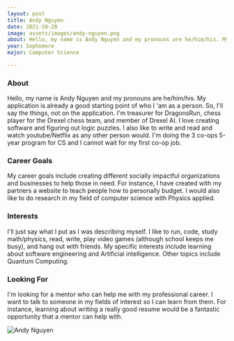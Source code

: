 ```yaml
---
layout: post
title: Andy Nguyen 
date: 2021-10-20
image: assets/images/andy-nguyen.png
about: Hello, my name is Andy Nguyen and my pronouns are he/him/his. My application is already a good starting point of who I 'am as a person. So, I'll say the things, not on the application. I'm treasurer for DragonsRun, chess player for the Drexel chess team, and member of Drexel AI. I love creating software and figuring out logic puzzles. I also like to write and read and watch youtube/Netflix as any other person would. I'm doing the 3 co-ops 5-year program for CS and I cannot wait for my first co-op job.
year: Sophomore
major: Computer Science

---
```


### About

Hello, my name is Andy Nguyen and my pronouns are he/him/his. My application is already a good starting point of who I 'am as a person. So, I'll say the things, not on the application. I'm treasurer for DragonsRun, chess player for the Drexel chess team, and member of Drexel AI. I love creating software and figuring out logic puzzles. I also like to write and read and watch youtube/Netflix as any other person would. I'm doing the 3 co-ops 5-year program for CS and I cannot wait for my first co-op job.

### Career Goals

My career goals include creating different socially impactful organizations and businesses to help those in need. For instance, I have created with my partners a website to teach people how to personally budget. I would also like to do research in my field of computer science with Physics applied.

### Interests

I'll just say what I put as I was describing myself. I like to run, code, study math/physics, read, write, play video games (although school keeps me busy), and hang out with friends. My specific interests include learning about software engineering and Artificial intelligence. Other topics include Quantum Computing.

### Looking For

I'm looking for a mentor who can help me with my professional career. I want to talk to someone in my fields of interest so I can learn from them. For instance, learning about writing a really good resume would be a fantastic opportunity that a mentor can help with.

<div class="text-center my-5">
    <img src="{ "assets/images/andy-nguyen.png | absolute_url }" alt="Andy Nguyen" class="rounded post-img" />
</div>
